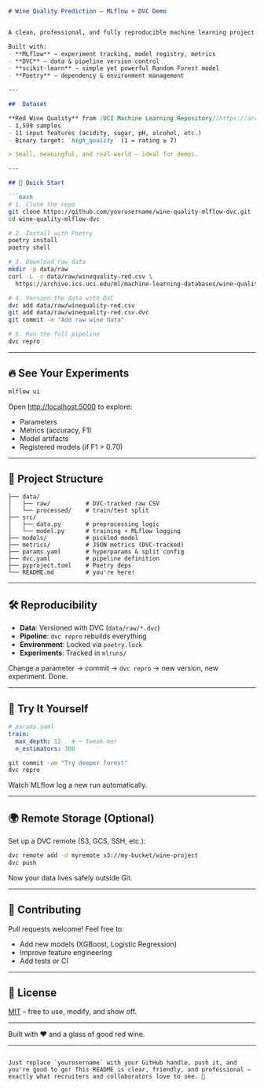 ```markdown
# Wine Quality Prediction – MLflow + DVC Demo


A clean, professional, and fully reproducible machine learning project that predicts whether a red wine is high quality (rating ≥ 7) using physicochemical features.

Built with:
- **MLflow** – experiment tracking, model registry, metrics
- **DVC** – data & pipeline version control
- **scikit-learn** – simple yet powerful Random Forest model
- **Poetry** – dependency & environment management

---

##  Dataset

**Red Wine Quality** from [UCI Machine Learning Repository](https://archive.ics.uci.edu/ml/datasets/wine+quality)  
- 1,599 samples  
- 11 input features (acidity, sugar, pH, alcohol, etc.)  
- Binary target: `high_quality` (1 = rating ≥ 7)

> Small, meaningful, and real-world — ideal for demos.

---

## 🚀 Quick Start

```bash
# 1. Clone the repo
git clone https://github.com/yourusername/wine-quality-mlflow-dvc.git
cd wine-quality-mlflow-dvc

# 2. Install with Poetry
poetry install
poetry shell

# 3. Download raw data
mkdir -p data/raw
curl -L -o data/raw/winequality-red.csv \
  https://archive.ics.uci.edu/ml/machine-learning-databases/wine-quality/winequality-red.csv

# 4. Version the data with DVC
dvc add data/raw/winequality-red.csv
git add data/raw/winequality-red.csv.dvc
git commit -m "Add raw wine data"

# 5. Run the full pipeline
dvc repro
```

---

## 🔥 See Your Experiments

```bash
mlflow ui
```

Open [http://localhost:5000](http://localhost:5000) to explore:
- Parameters
- Metrics (accuracy, F1)
- Model artifacts
- Registered models (if F1 > 0.70)

---

## 📁 Project Structure

```text
├── data/
│   ├── raw/          # DVC-tracked raw CSV
│   └── processed/    # train/test split
├── src/
│   ├── data.py       # preprocessing logic
│   └── model.py      # training + MLflow logging
├── models/           # pickled model
├── metrics/          # JSON metrics (DVC-tracked)
├── params.yaml       # hyperparams & split config
├── dvc.yaml          # pipeline definition
├── pyproject.toml    # Poetry deps
└── README.md         # you're here!
```

---

## 🛠️ Reproducibility

- **Data**: Versioned with DVC (`data/raw/*.dvc`)
- **Pipeline**: `dvc repro` rebuilds everything
- **Environment**: Locked via `poetry.lock`
- **Experiments**: Tracked in `mlruns/`

Change a parameter → commit → `dvc repro` → new version, new experiment. Done.

---

## 🎯 Try It Yourself

```yaml
# params.yaml
train:
  max_depth: 12   # ← tweak me!
  n_estimators: 300
```

```bash
git commit -am "Try deeper forest"
dvc repro
```

Watch MLflow log a new run automatically.

---

## 🌍 Remote Storage (Optional)

Set up a DVC remote (S3, GCS, SSH, etc.):

```bash
dvc remote add -d myremote s3://my-bucket/wine-project
dvc push
```

Now your data lives safely outside Git.

---

## 🤝 Contributing

Pull requests welcome! Feel free to:
- Add new models (XGBoost, Logistic Regression)
- Improve feature engineering
- Add tests or CI

---

## 📜 License

[MIT](LICENSE) – free to use, modify, and show off.

---

Built with ❤️ and a glass of good red wine.

---
``` 

Just replace `yourusername` with your GitHub handle, push it, and you're good to go! This README is clear, friendly, and professional — exactly what recruiters and collaborators love to see. 🍷
```

